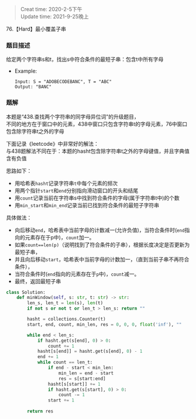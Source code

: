 > Creat time: 2020-2-5下午  
> Update time: 2021-9-25晚上  

76.【Hard】最小覆盖子串
### 题目描述
给定两个字符串s和t，找出s中符合条件的最短子串：包含t中所有字母

- Example:
    ```
    Input: S = "ADOBECODEBANC", T = "ABC"
    Output: "BANC"
    ```

### 题解
本题是“438.查找两个字符串的同字母异位词”的升级题目，  
不同的地方在于窗口中的元素，438中窗口只包含字符串t的字母元素，76中窗口包含除字符串t之外的字母  

下面记录《leetcode》中非常好的解法：  
与438题解法不同在于：本题的hasht包含除字符串t之外的字母键值，并且字典值含有负值  

思路如下：  
- 用哈希表`hasht`记录字符串`t`中每个元素的频次  
- 用两个指针`start`和`end`分别指向滑动窗口的开头和结尾  
- 用`count`记录当前在字符串s中找到符合条件的字母(属于字符串t中)的个数  
- 用`min_start`和`min_end`记录当前已找到符合条件的最短子字符串  

具体做法：  
- 向后移动`end`，哈希表中当前字母的计数减一(允许负值)，当符合条件时(`end`指向的元素存在于p中)，`count`加一。  
- 如果`count==len(p)`（说明找到了符合条件的子串），根据长度决定是否更新为最短子串，  
- 并且向后移动`start`，哈希表中当前字母的计数加一，（直到当前子串不再符合条件），  
- 当符合条件时(`end`指向的元素存在于`p`中)，`count`减一。  
- 最终，返回最短子串

```python
class Solution:
    def minWindow(self, s: str, t: str) -> str:
        len_s, len_t = len(s), len(t)
        if not s or not t or len_t > len_s: return ""

        hasht = collections.Counter(t)
        start, end, count, min_len, res = 0, 0, 0, float('inf'), ""

        while end < len_s:
            if hasht.get(s[end], 0) > 0:
                count += 1
            hasht[s[end]] = hasht.get(s[end], 0) - 1
            end += 1
            while count == len_t:
                if end - start < min_len:
                    min_len = end - start
                    res = s[start:end]
                hasht[s[start]] += 1
                if hasht.get(s[start], 0) > 0:
                    count -= 1
                start += 1
                
        return res
```